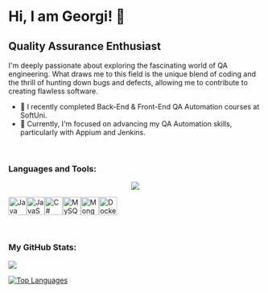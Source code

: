 Hi, I am Georgi! 👋
=======================

Quality Assurance Enthusiast
-----------------

I'm deeply passionate about exploring the fascinating world of QA engineering. What draws me to this field is the unique blend of coding and the thrill of hunting down bugs and defects, allowing me to contribute to creating flawless software.

- 🌱 I recently completed Back-End & Front-End QA Automation courses at SoftUni.
- 🔭 Currently, I'm focused on advancing my QA Automation skills, particularly with Appium and Jenkins.
<br/>

### Languages and Tools:

<div align="center">
  <a href="https://skillicons.dev">
    <img src="https://skillicons.dev/icons?i=java,javascript,cs,mysql,mongodb,postman,selenium">
  </a>
</div>
<p align="left">
<a href="https://www.oracle.com/java/" target="_blank" rel="noreferrer"><img src="https://raw.githubusercontent.com/danielcranney/readme-generator/main/public/icons/skills/java-colored.svg" width="36" height="36" alt="Java" /></a><a href="https://developer.mozilla.org/en-US/docs/Web/JavaScript" target="_blank" rel="noreferrer"><img src="https://raw.githubusercontent.com/danielcranney/readme-generator/main/public/icons/skills/javascript-colored.svg" width="36" height="36" alt="JavaScript" /></a><a href="https://docs.microsoft.com/en-us/dotnet/csharp/" target="_blank" rel="noreferrer"><img src="https://raw.githubusercontent.com/danielcranney/readme-generator/main/public/icons/skills/csharp-colored.svg" width="36" height="36" alt="C#" /></a><a href="https://www.mysql.com/" target="_blank" rel="noreferrer"><img src="https://raw.githubusercontent.com/danielcranney/readme-generator/main/public/icons/skills/mysql-colored.svg" width="36" height="36" alt="MySQL" /></a><a href="https://www.mongodb.com/" target="_blank" rel="noreferrer"><img src="https://raw.githubusercontent.com/danielcranney/readme-generator/main/public/icons/skills/mongodb-colored.svg" width="36" height="36" alt="MongoDB" /></a><a href="https://www.docker.com/" target="_blank" rel="noreferrer"><img src="https://raw.githubusercontent.com/danielcranney/readme-generator/main/public/icons/skills/docker-colored.svg" width="36" height="36" alt="Docker" /></a>
</p>
<br/>

### My GitHub Stats:

<a href="http://www.github.com/GeorgiGenkov"><img src="https://github-readme-streak-stats.herokuapp.com/?user=GeorgiGenkov&stroke=ffffff&background=1c1917&ring=22c55e&fire=22c55e&currStreakNum=ffffff&currStreakLabel=22c55e&sideNums=ffffff&sideLabels=ffffff&dates=ffffff&hide_border=true" /></a>

<a href="https://github.com/GeorgiGenkov" align="left"><img src="https://github-readme-stats.vercel.app/api/top-langs/?username=GeorgiGenkov&langs_count=10&title_color=22c55e&text_color=ffffff&icon_color=0891b2&bg_color=1c1917&hide_border=true&locale=en&custom_title=Top%20%Languages" alt="Top Languages" /></a>
